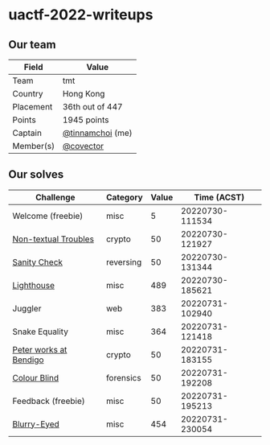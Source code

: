 # uactf-2022-writeups

## Our team

| Field     | Value                                             |
| --------- | ------------------------------------------------- |
| Team      | tmt                                               |
| Country   | Hong Kong                                         |
| Placement | 36th out of 447                                   |
| Points    | 1945 points                                       |
| Captain   | [@tinnamchoi](https://github.com/tinnamchoi) (me) |
| Member(s) | [@covector](https://github.com/covector)          |

## Our solves

| Challenge                                           | Category  | Value | Time (ACST)     |
| --------------------------------------------------- | --------- | ----- | --------------- |
| Welcome (freebie)                                   | misc      | 5     | 20220730-111534 |
| [Non-textual Troubles](non-textual-troubles.md)     | crypto    | 50    | 20220730-121927 |
| [Sanity Check](sanity-check.md)                     | reversing | 50    | 20220730-131344 |
| [Lighthouse](lighthouse.md)                         | misc      | 489   | 20220730-185621 |
| Juggler                                             | web       | 383   | 20220731-102940 |
| Snake Equality                                      | misc      | 364   | 20220731-121418 |
| [Peter works at Bendigo](peter-works-at-bendigo.md) | crypto    | 50    | 20220731-183155 |
| [Colour Blind](colour-blind.md)                     | forensics | 50    | 20220731-192208 |
| Feedback (freebie)                                  | misc      | 50    | 20220731-195213 |
| [Blurry-Eyed](blurry-eyed.md)                       | misc      | 454   | 20220731-230054 |
